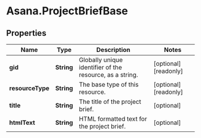 # Asana.ProjectBriefBase

## Properties

Name | Type | Description | Notes
------------ | ------------- | ------------- | -------------
**gid** | **String** | Globally unique identifier of the resource, as a string. | [optional] [readonly] 
**resourceType** | **String** | The base type of this resource. | [optional] [readonly] 
**title** | **String** | The title of the project brief. | [optional] 
**htmlText** | **String** | HTML formatted text for the project brief. | [optional] 


